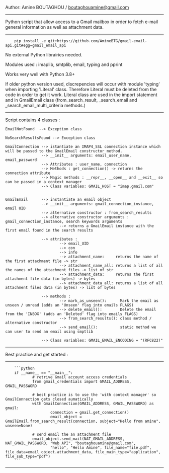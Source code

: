 Author: Amine BOUTAGHOU   / boutaghouamine@gmail.com

*********************************************************************************************************************************
Python script that allow access to a Gmail mailbox in order to fetch e-mail general information as well as attachment data.
*********************************************************************************************************************************

        pip install -e git+https://github.com/AmineBTG/gmail-email-api.git#egg=gmail_email_api

No external Python librairies needed.

Modules used : imaplib, smtplib, email, typing and pprint 

Works very well with Python 3.8+

If older python version used, discrepencies will occur with module 'typing' when importing 'Literal' class. 
Therefore Literal must be deleted from the code in order to get it work. Literal class are used in the import statement and in GmailEmail class (from_search_result, _search_email and _search_email_multi_criteria methods.)

*********************************************************************************************************************************
Script contains 4 classes :

    EmailNotFound  --> Exception class

    NoSearchResultsFound --> Exception class

    GmailConnection --> istantiate an IMAP4_SSL connection instance which will be passed to the GmailEmail constructor method.
                    --> __init__ arguments: email_user_name, email_password
                    --> Attributes : user_name, connection
                    --> Methods : get_connection() -> returns the connection attribute
                    --> Magic methods : __repr__, __open__ and __exit__ so can be passed in a context manager
                    --> Class variables: GMAIL_HOST = "imap.gmail.com"


    GmailEmail      --> instantiate an email object 
                    --> __init__ arguments: gmail_connection_instance, email UID
                    --> alternative constructor : from_search_results
                    --> alternative constructor arguments : gmail_connection_instance, search keywords arguments
                            --> returns a GmailEmail instance with the first email found in the search results

                    --> attributes :
                            --> email_UID
                            --> con
                            --> info
                            --> attachment_name:     returns the name of the first attachment file -> str
                            --> attachment_name_all: returns a list of all the names of the attachment files -> list of str
                            --> attachment_data:     returns the first attachment file data (in bytes) -> bytes
                            --> attachment_data_all: returns a list of all attachment files data (in bytes) -> list of bytes

                    --> methods :
                            --> mark_as_unseen():      Mark the email as unseen / unread (adds an 'Unseen' flag into emails FLAGS)
                            --> delete_email():        Delete the email from the 'INBOX' (adds an 'Deleted' flag into emails FLAGS)
                            --> from_search_results(): class method / alternative constructor
                            --> send_email():          static method we can user to send an email using smptlib

                    --> Class variables: GMAIL_EMAIL_ENCODING = "(RFC822)"
                
*********************************************************************************************************************************
Best practice and get started :
*********************************************************************************************************************************
        ```python
        if __name__ == "__main__":
                # retrive Gmail account access credentials
                from gmail_credentials import GMAIL_ADDRESS, GMAIL_PASSWORD

                # best practice is to use the 'with context manager' so GmailConnection gets closed aumatically
                with GmailConnection(GMAIL_ADDRESS, GMAIL_PASSWORD) as gmail:
                        connection = gmail.get_connection()
                        email_object = GmailEmail.from_search_result(connection, subject="Hello from amine", unseen=None)

                # send email the an attachment file
                email_object.send_mail(NAT_GMAIL_ADDRESS, NAT_GMAIL_PASSWORD, "Web API", "boutaghouamine@gmail.com", 
                        "hello", "Hello Amine", file_name="file.pdf", file_data=email_object.attachment_data, file_main_type="application", file_sub_type="pdf")
        ```
*********************************************************************************************************************************
